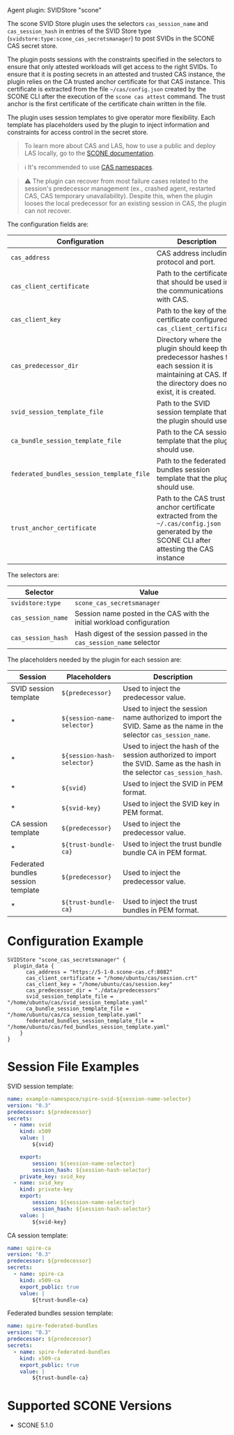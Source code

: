 Agent plugin: SVIDStore "scone"

The scone SVID Store plugin uses the selectors `cas_session_name` and `cas_session_hash` in entries of the SVID Store type (`svidstore:type:scone_cas_secretsmanager`) to post SVIDs in the SCONE CAS secret store.

The plugin posts sessions with the constraints specified in the selectors to ensure that only attested workloads will get access to the right SVIDs. To ensure that it is posting secrets in an attested and trusted CAS instance, the plugin relies on the CA trusted anchor certificate for that CAS instance. This certificate is extracted from the file `~/cas/config.json` created by the SCONE CLI after the execution of the `scone cas attest` command. The trust anchor is the first certificate of the certificate chain written in the file.

The plugin uses session templates to give operator more flexibility. Each template has placeholders used by the plugin to inject information and constraints for access control in the secret store.

> To learn more about CAS and LAS, how to use a public and deploy LAS locally, go to the [SCONE documentation](https://sconedocs.github.io/CASOverview/).

> :information_source: It's recommended to use [CAS namespaces](https://sconedocs.github.io/namespace/).

> :warning: The plugin can recover from most failure cases related to the session's predecessor management (ex., crashed agent, restarted CAS, CAS temporary unavailability). Despite this, when the plugin looses the local predecessor for an existing session in CAS, the plugin can not recover. 

The configuration fields are:

| Configuration | Description |
| ------------- | ----------- |
| `cas_address` | CAS address including protocol and port. |
| `cas_client_certificate` | Path to the certificate that should be used in the communications with CAS. |
| `cas_client_key` | Path to the key of the certificate configured in `cas_client_certificate`. |
| `cas_predecessor_dir` | Directory where the plugin should keep the predecessor hashes for each session it is maintaining at CAS. If the directory does not exist, it is created. |
| `svid_session_template_file` | Path to the SVID session template that the plugin should use. |
| `ca_bundle_session_template_file` | Path to the CA session template that the plugin should use. |
| `federated_bundles_session_template_file` | Path to the federated bundles session template that the plugin should use. |
| `trust_anchor_certificate` | Path to the CAS trust anchor certificate extracted from the `~/.cas/config.json` generated by the SCONE CLI after attesting the CAS instance |

The selectors are:

| Selector | Value |
| -------- | ----- |
| `svidstore:type`   | `scone_cas_secretsmanager` |
| `cas_session_name` | Session name posted in the CAS with the initial workload configuration |
| `cas_session_hash` | Hash digest of the session passed in the `cas_session_name` selector |

The placeholders needed by the plugin for each session are:

| Session | Placeholders | Description |
| ------- | ------------ | ----------- | 
|  SVID session template         | `${predecessor}` | Used to inject the predecessor value. |
| * | `${session-name-selector}` | Used to inject the session name authorized to import the SVID. Same as the name in the selector `cas_session_name`. |
| * | `${session-hash-selector}` | Used to inject the hash of the session authorized to import the SVID. Same as the hash in the selector `cas_session_hash`. |
| * | `${svid}` | Used to inject the SVID in PEM format. |
| * | `${svid-key}` | Used to inject the SVID key in PEM format. |
|  CA session template                  | `${predecessor}` | Used to inject the predecessor value. |
| * | `${trust-bundle-ca}`              | Used to inject the trust bundle bundle CA in PEM format. |
|  Federated bundles session template   | `${predecessor}` | Used to inject the predecessor value. |
| * | `${trust-bundle-ca}` | Used to inject the trust bundles in PEM format. |

# Configuration Example

```
SVIDStore "scone_cas_secretsmanager" {
  plugin_data {
      cas_address = "https://5-1-0.scone-cas.cf:8082"
      cas_client_certificate = "/home/ubuntu/cas/session.crt"
      cas_client_key = "/home/ubuntu/cas/session.key"
      cas_predecessor_dir = "./data/predecessors"
      svid_session_template_file = "/home/ubuntu/cas/svid_session_template.yaml"
      ca_bundle_session_template_file = "/home/ubuntu/cas/ca_session_template.yaml"
      federated_bundles_session_template_file = "/home/ubuntu/cas/fed_bundles_session_template.yaml"
    }
}
```

# Session File Examples

SVID session template:

```yaml
name: example-namespace/spire-svid-${session-name-selector}
version: "0.3"
predecessor: ${predecessor}
secrets:
  - name: svid
    kind: x509
    value: |
        ${svid}

    export:
        session: ${session-name-selector}
        session_hash: ${session-hash-selector}
    private_key: svid_key
  - name: svid_key
    kind: private-key
    export:
        session: ${session-name-selector}
        session_hash: ${session-hash-selector}
    value: |
        ${svid-key}
```

CA session template:

```yaml
name: spire-ca
version: "0.3"
predecessor: ${predecessor}
secrets:
  - name: spire-ca
    kind: x509-ca
    export_public: true
    value: |
        ${trust-bundle-ca}
```

Federated bundles session template:

```yaml
name: spire-federated-bundles
version: "0.3"
predecessor: ${predecessor}
secrets:
  - name: spire-federated-bundles
    kind: x509-ca
    export_public: true
    value: |
        ${trust-bundle-ca}
```

# Supported SCONE Versions

- SCONE 5.1.0
